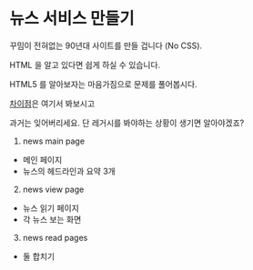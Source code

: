 # 뉴스 서비스 만들기

꾸밈이 전혀없는 90년대 사이트를 만들 겁니다 (No CSS).

HTML 을 알고 있다면 쉽게 하실 수 있습니다.

HTML5 를 알아보자는 마음가짐으로 문제를 풀어봅시다.

[차이점](https://www.hostinger.com/tutorials/difference-between-html-and-html5)은 여기서 봐보시고

과거는 잊어버리세요. 단 레거시를 봐야하는 상황이 생기면 알아야겠죠?

1. news main page
  * 메인 페이지
  * 뉴스의 헤드라인과 요약 3개
2. news view page
  * 뉴스 읽기 페이지
  * 각 뉴스 보는 화면
3. news read pages
  * 둘 합치기

